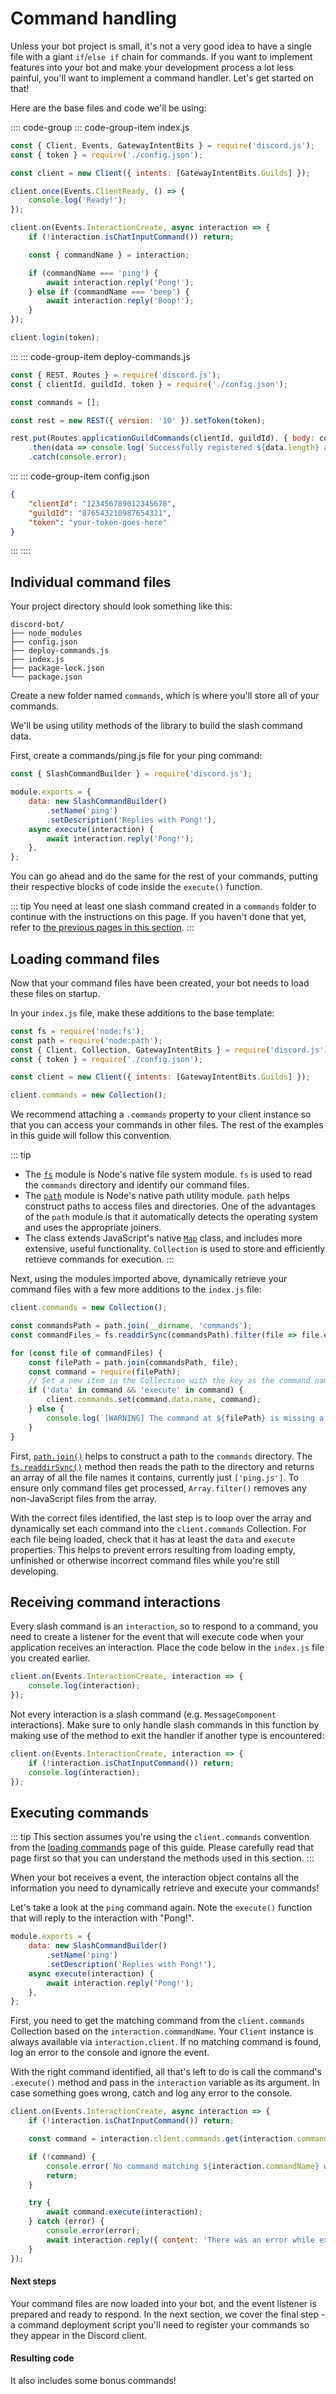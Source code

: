 # Command handling

Unless your bot project is small, it's not a very good idea to have a single file with a giant `if`/`else if` chain for commands. If you want to implement features into your bot and make your development process a lot less painful, you'll want to implement a command handler. Let's get started on that!

Here are the base files and code we'll be using:

:::: code-group
::: code-group-item index.js
```js
const { Client, Events, GatewayIntentBits } = require('discord.js');
const { token } = require('./config.json');

const client = new Client({ intents: [GatewayIntentBits.Guilds] });

client.once(Events.ClientReady, () => {
	console.log('Ready!');
});

client.on(Events.InteractionCreate, async interaction => {
	if (!interaction.isChatInputCommand()) return;

	const { commandName } = interaction;

	if (commandName === 'ping') {
		await interaction.reply('Pong!');
	} else if (commandName === 'beep') {
		await interaction.reply('Boop!');
	}
});

client.login(token);
```
:::
::: code-group-item deploy-commands.js
```js
const { REST, Routes } = require('discord.js');
const { clientId, guildId, token } = require('./config.json');

const commands = [];

const rest = new REST({ version: '10' }).setToken(token);

rest.put(Routes.applicationGuildCommands(clientId, guildId), { body: commands })
	.then(data => console.log(`Successfully registered ${data.length} application commands.`))
	.catch(console.error);
```
:::
::: code-group-item config.json
```json
{
	"clientId": "123456789012345678",
	"guildId": "876543210987654321",
	"token": "your-token-goes-here"
}
```
:::
::::

## Individual command files

Your project directory should look something like this:

```:no-line-numbers
discord-bot/
├── node_modules
├── config.json
├── deploy-commands.js
├── index.js
├── package-lock.json
└── package.json
```

Create a new folder named `commands`, which is where you'll store all of your commands.

We'll be using utility methods of the library to build the slash command data.

First, create a commands/ping.js file for your ping command:

```js
const { SlashCommandBuilder } = require('discord.js');

module.exports = {
	data: new SlashCommandBuilder()
		.setName('ping')
		.setDescription('Replies with Pong!'),
	async execute(interaction) {
		await interaction.reply('Pong!');
	},
};
```

You can go ahead and do the same for the rest of your commands, putting their respective blocks of code inside the `execute()` function.

::: tip
You need at least one slash command created in a `commands` folder to continue with the instructions on this page. If you haven't done that yet, refer to [the previous pages in this section](/creating-your-bot/slash-commands.md).
:::

## Loading command files

Now that your command files have been created, your bot needs to load these files on startup. 

In your `index.js` file, make these additions to the base template:

```js {1-2,8}
const fs = require('node:fs');
const path = require('node:path');
const { Client, Collection, GatewayIntentBits } = require('discord.js');
const { token } = require('./config.json');

const client = new Client({ intents: [GatewayIntentBits.Guilds] });

client.commands = new Collection();
```

We recommend attaching a `.commands` property to your client instance so that you can access your commands in other files. The rest of the examples in this guide will follow this convention.

::: tip
- The [`fs`](https://nodejs.org/api/fs.html) module is Node's native file system module. `fs` is used to read the `commands` directory and identify our command files.
- The [`path`](https://nodejs.org/api/path.html) module is Node's native path utility module. `path` helps construct paths to access files and directories. One of the advantages of the `path` module is that it automatically detects the operating system and uses the appropriate joiners.
- The <DocsLink section="collection" path="class/Collection" /> class extends JavaScript's native [`Map`](https://developer.mozilla.org/en-US/docs/Web/JavaScript/Reference/Global_Objects/Map) class, and includes more extensive, useful functionality. `Collection` is used to store and efficiently retrieve commands for execution.
:::

Next, using the modules imported above, dynamically retrieve your command files with a few more additions to the `index.js` file:

```js {3-15}
client.commands = new Collection();

const commandsPath = path.join(__dirname, 'commands');
const commandFiles = fs.readdirSync(commandsPath).filter(file => file.endsWith('.js'));

for (const file of commandFiles) {
	const filePath = path.join(commandsPath, file);
	const command = require(filePath);
	// Set a new item in the Collection with the key as the command name and the value as the exported module
	if ('data' in command && 'execute' in command) {
		client.commands.set(command.data.name, command);
	} else {
		console.log(`[WARNING] The command at ${filePath} is missing a required "data" or "execute" property.`);
	}
}
```

First, [`path.join()`](https://nodejs.org/api/path.html) helps to construct a path to the `commands` directory. The [`fs.readdirSync()`](https://nodejs.org/api/fs.html#fs_fs_readdirsync_path_options) method then reads the path to the directory and returns an array of all the file names it contains, currently just `['ping.js']`. To ensure only command files get processed, `Array.filter()` removes any non-JavaScript files from the array. 

With the correct files identified, the last step is to loop over the array and dynamically set each command into the `client.commands` Collection. For each file being loaded, check that it has at least the `data` and `execute` properties. This helps to prevent errors resulting from loading empty, unfinished or otherwise incorrect command files while you're still developing.

## Receiving command interactions

Every slash command is an `interaction`, so to respond to a command, you need to create a listener for the <DocsLink path="class/Client?scrollTo=e-interactionCreate" /> event that will execute code when your application receives an interaction. Place the code below in the `index.js` file you created earlier.

```js
client.on(Events.InteractionCreate, interaction => {
	console.log(interaction);
});
```

Not every interaction is a slash command (e.g. `MessageComponent` interactions). Make sure to only handle slash commands in this function by making use of the <DocsLink path="class/BaseInteraction?scrollTo=isChatInputCommand" /> method to exit the handler if another type is encountered:

```js {2}
client.on(Events.InteractionCreate, interaction => {
	if (!interaction.isChatInputCommand()) return;
	console.log(interaction);
});
```

## Executing commands

::: tip
This section assumes you're using the `client.commands` convention from the [loading commands](/creating-your-bot/loading-commands.md) page of this guide. Please carefully read that page first so that you can understand the methods used in this section.
:::

When your bot receives a <DocsLink path="class/Client?scrollTo=e-interactionCreate" /> event, the interaction object contains all the information you need to dynamically retrieve and execute your commands!

Let's take a look at the `ping` command again. Note the `execute()` function that will reply to the interaction with "Pong!".

```js
module.exports = {
	data: new SlashCommandBuilder()
		.setName('ping')
		.setDescription('Replies with Pong!'),
	async execute(interaction) {
		await interaction.reply('Pong!');
	},
};
```

First, you need to get the matching command from the `client.commands` Collection based on the `interaction.commandName`. Your <DocsLink path="class/Client">`Client`</DocsLink> instance is always available via `interaction.client`. If no matching command is found, log an error to the console and ignore the event.

With the right command identified, all that's left to do is call the command's `.execute()` method and pass in the `interaction` variable as its argument. In case something goes wrong, catch and log any error to the console.

```js {4-16}
client.on(Events.InteractionCreate, async interaction => {
	if (!interaction.isChatInputCommand()) return;

	const command = interaction.client.commands.get(interaction.commandName);

	if (!command) {
		console.error(`No command matching ${interaction.commandName} was found.`);
		return;
	}

	try {
		await command.execute(interaction);
	} catch (error) {
		console.error(error);
		await interaction.reply({ content: 'There was an error while executing this command!', ephemeral: true });
	}
});
```

#### Next steps

Your command files are now loaded into your bot, and the event listener is prepared and ready to respond. In the next section, we cover the final step - a command deployment script you'll need to register your commands so they appear in the Discord client.

#### Resulting code

<ResultingCode path="creating-your-bot/initial-files" />

It also includes some bonus commands!